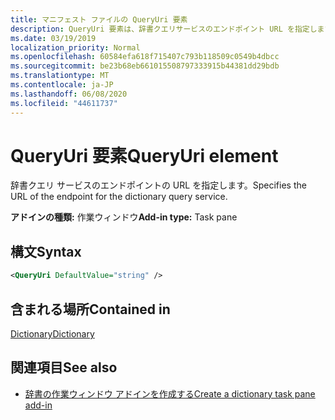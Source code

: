 ```yaml
---
title: マニフェスト ファイルの QueryUri 要素
description: QueryUri 要素は、辞書クエリサービスのエンドポイント URL を指定します。
ms.date: 03/19/2019
localization_priority: Normal
ms.openlocfilehash: 60584efa618f715407c793b118509c0549b4dbcc
ms.sourcegitcommit: be23b68eb661015508797333915b44381dd29bdb
ms.translationtype: MT
ms.contentlocale: ja-JP
ms.lasthandoff: 06/08/2020
ms.locfileid: "44611737"
---
```

# <a name="queryuri-element"></a><span data-ttu-id="10ec3-103">QueryUri 要素</span><span class="sxs-lookup"><span data-stu-id="10ec3-103">QueryUri element</span></span>

<span data-ttu-id="10ec3-104">辞書クエリ サービスのエンドポイントの URL を指定します。</span><span class="sxs-lookup"><span data-stu-id="10ec3-104">Specifies the URL of the endpoint for the dictionary query service.</span></span>

<span data-ttu-id="10ec3-105">**アドインの種類:** 作業ウィンドウ</span><span class="sxs-lookup"><span data-stu-id="10ec3-105">**Add-in type:** Task pane</span></span>

## <a name="syntax"></a><span data-ttu-id="10ec3-106">構文</span><span class="sxs-lookup"><span data-stu-id="10ec3-106">Syntax</span></span>

```XML
<QueryUri DefaultValue="string" />
```

## <a name="contained-in"></a><span data-ttu-id="10ec3-107">含まれる場所</span><span class="sxs-lookup"><span data-stu-id="10ec3-107">Contained in</span></span>

[<span data-ttu-id="10ec3-108">Dictionary</span><span class="sxs-lookup"><span data-stu-id="10ec3-108">Dictionary</span></span>](dictionary.md)

## <a name="see-also"></a><span data-ttu-id="10ec3-109">関連項目</span><span class="sxs-lookup"><span data-stu-id="10ec3-109">See also</span></span>

- [<span data-ttu-id="10ec3-110">辞書の作業ウィンドウ アドインを作成する</span><span class="sxs-lookup"><span data-stu-id="10ec3-110">Create a dictionary task pane add-in</span></span>](../../word/dictionary-task-pane-add-ins.md)
